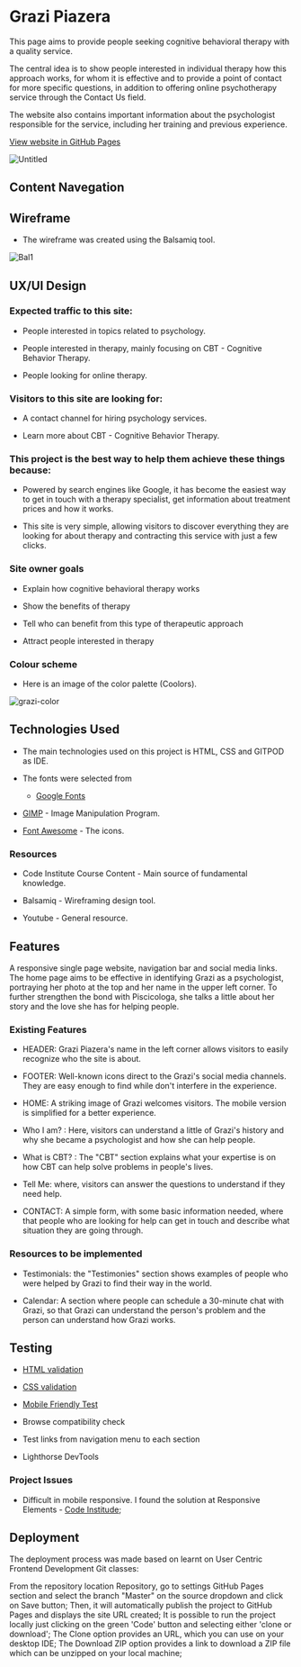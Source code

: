 <h1>Grazi Piazera</h1>
<p>This page aims to provide people seeking cognitive behavioral therapy with a quality service.

The central idea is to show people interested in individual therapy how this approach works, for whom it is effective and to provide a point of contact for more specific questions, in addition to offering online psychotherapy service through the Contact Us field.

The website also contains important information about the psychologist responsible for the service, including her training and previous experience.
</P>

[View website in GitHub Pages](https://cacpaes.github.io/first-project-ci/)

![Untitled](https://user-images.githubusercontent.com/93129370/150798191-2c6e80ba-f233-456e-a821-c8925081f24b.jpg)

<h2>Content Navegation</h2>

<h2>Wireframe</h2>

* The wireframe was created using the Balsamiq tool.

![Bal1](https://user-images.githubusercontent.com/93129370/150820379-0974b126-9ac3-47ab-9136-712056c692e8.jpg)

<h2>UX/UI Design</h2>

<h3>Expected traffic to this site:</h3>

* People interested in topics related to psychology.

* People interested in therapy, mainly focusing on CBT - Cognitive Behavior Therapy.

* People looking for online therapy.

<h3>Visitors to this site are looking for:</h3>

* A contact channel for hiring psychology services.

* Learn more about CBT - Cognitive Behavior Therapy.

<h3>This project is the best way to help them achieve these things because:</h3>

* Powered by search engines like Google, it has become the easiest way to get in touch with a therapy specialist, get information about treatment prices and how it works.

* This site is very simple, allowing visitors to discover everything they are looking for about therapy and contracting this service with just a few clicks.

<h3>Site owner goals</h3>

* Explain how cognitive behavioral therapy works

* Show the benefits of therapy

* Tell who can benefit from this type of therapeutic approach

* Attract people interested in therapy

<h3>Colour scheme</h3>

* Here is an image of the color palette (Coolors).

![grazi-color](https://user-images.githubusercontent.com/93129370/150827067-e55bf275-ed7d-4d32-8232-cf7e3c2a6617.jpeg)

<h2>Technologies Used</h2>

* The main technologies used on this project is HTML, CSS and GITPOD as IDE.

* The fonts were selected from 
   
    - [Google Fonts](https://fonts.google.com/)

* [GIMP](https://www.gimp.org/) - Image Manipulation Program.

* [Font Awesome](https://fontawesome.com/v4.7/icons/) - The icons.

<h3>Resources</h3>

* Code Institute Course Content - Main source of fundamental knowledge.

* Balsamiq - Wireframing design tool.

* Youtube - General resource.


<h2>Features</h2>

<p>A responsive single page website, navigation bar and social media links. The home page aims to be effective in identifying Grazi as a psychologist, portraying her photo at the top and her name in the upper left corner. To further strengthen the bond with Piscicologa, she talks a little about her story and the love she has for helping people.</p>

<h3>Existing Features</h3>

* HEADER: Grazi Piazera's name in the left corner allows visitors to easily recognize who the site is about.

* FOOTER: Well-known icons direct to the Grazi's social media channels. They are easy enough to find while don't interfere in the experience.

* HOME: A striking image of Grazi welcomes visitors. The mobile version is simplified for a better experience.

* Who I am? : Here, visitors can understand a little of Grazi's history and why she became a psychologist and how she can help people.

* What is CBT? : The "CBT" section explains what your expertise is on how CBT can help solve problems in people's lives.

* Tell Me: where, visitors can answer the questions to understand if they need help.

* CONTACT: A simple form, with some basic information needed, where that people who are looking for help can get in touch and describe what situation they are going through.

<h3>Resources to be implemented</h3>

* Testimonials: the "Testimonies" section shows examples of people who were helped by Grazi to find their way in the world.

* Calendar: A section where people can schedule a 30-minute chat with Grazi, so that Grazi can understand the person's problem and the person can understand how Grazi works.

<h2>Testing</h2>

* [HTML validation](https://validator.w3.org/nu/?doc=https%3A%2F%2Fcacpaes.github.io%2Ffirst-project-ci%2F)

* [CSS validation](https://jigsaw.w3.org/css-validator/validator?uri=https%3A%2F%2Fcacpaes.github.io%2Ffirst-project-ci%2F&profile=css3svg&usermedium=all&warning=1&vextwarning=&lang=en)

* [Mobile Friendly Test](https://search.google.com/test/mobile-friendly/result?id=tPTvE9uJy-WGUCoTk_TVkg)

* Browse compatibility check

* Test links from navigation menu to each section
 
* Lighthorse  DevTools

<h3>Project Issues</h3>

* Difficult in mobile responsive. I found the solution at Responsive Elements  - [Code Institude](https://learn.codeinstitute.net/ci_program/diplomainsoftwaredevelopmentecommerce);


<h2>Deployment</h2>
The deployment process was made based on learnt on User Centric Frontend Development Git classes:

From the repository location Repository, go to settings GitHub Pages section and select the branch "Master" on the source dropdown and click on Save button;
Then, it will automatically publish the project to GitHub Pages and displays the site URL created;
It is possible to run the project locally just clicking on the green 'Code' button and selecting either 'clone or download';
The Clone option provides an URL, which you can use on your desktop IDE;
The Download ZIP option provides a link to download a ZIP file which can be unzipped on your local machine;











